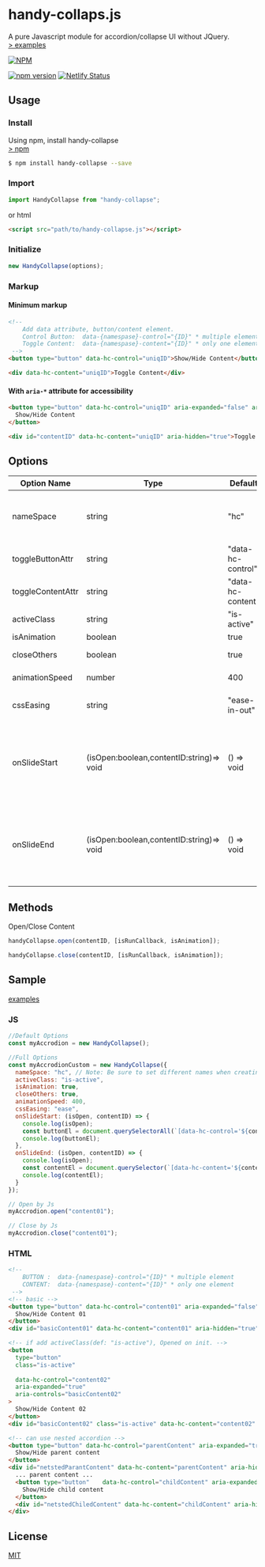 # handy-collaps.js

A pure Javascript module for accordion/collapse UI without JQuery.  
[> examples](https://handy-collapse.netlify.com/)

[![NPM](https://nodei.co/npm/handy-collapse.png?compact=true)](https://nodei.co/npm/handy-collapse/)

[![npm version](https://badge.fury.io/js/handy-collapse.svg)](https://badge.fury.io/js/handy-collapse)
[![Netlify Status](https://api.netlify.com/api/v1/badges/339e9248-8aae-456a-8a3b-345a01138f98/deploy-status)](https://app.netlify.com/sites/handy-collapse/deploys)

## Usage

### Install

Using npm, install handy-collapse  
[> npm](https://www.npmjs.com/package/handy-collapse)

```bash
$ npm install handy-collapse --save
```

### Import

```javascript
import HandyCollapse from "handy-collapse";
```

or html

```html
<script src="path/to/handy-collapse.js"></script>
```

### Initialize

```javascript
new HandyCollapse(options);
```

### Markup

#### Minimum markup

```html
<!-- 
    Add data attribute, button/content element.
    Control Button:  data-{namespase}-control="{ID}" * multiple elements
    Toggle Content:  data-{namespase}-content="{ID}" * only one element
 -->
<button type="button" data-hc-control="uniqID">Show/Hide Content</button>

<div data-hc-content="uniqID">Toggle Content</div>
```

#### With `aria-*` attribute for accessibility

```html
<button type="button" data-hc-control="uniqID" aria-expanded="false" aria-controls="contentID">
  Show/Hide Content
</button>

<div id="contentID" data-hc-content="uniqID" aria-hidden="true">Toggle Content</div>
```

## Options

| Option Name       | Type                                     | Default           | Desc                                                                                                                     |
| ----------------- | ---------------------------------------- | ----------------- | ------------------------------------------------------------------------------------------------------------------------ |
| nameSpace         | string                                   | "hc"              | Set namespace both "toggleButtonAttr" & "toggleContentAttr"                                                              |
| toggleButtonAttr  | string                                   | "data-hc-control" | data attribute for Button Element                                                                                        |
| toggleContentAttr | string                                   | "data-hc-content" | data attribute for Content Element                                                                                       |
| activeClass       | string                                   | "is-active"       | Add class on opened Element                                                                                              |
| isAnimation       | boolean                                  | true              | animation Slide                                                                                                          |
| closeOthers       | boolean                                  | true              | Close others Content                                                                                                     |
| animationSpeed    | number                                   | 400               | css transition duration(ms)                                                                                              |
| cssEasing         | string                                   | "ease-in-out"     | css transition easing (only isAnimation:true)                                                                            |
| onSlideStart      | (isOpen:boolean,contentID:string)=> void | () => void        | Callback on Open/Close Animation Start <br> @param {Boolean} isOpen <br> @param {String} contentID \* Don't ID Attribute |
| onSlideEnd        | (isOpen:boolean,contentID:string)=> void | () => void        | Callback on Open/Close Animation End <br> @param {Boolean} isOpen <br> @param {String} contentID \* Don't ID Attribute   |

## Methods

Open/Close Content

```javascript
handyCollapse.open(contentID, [isRunCallback, isAnimation]);
```

```javascript
handyCollapse.close(contentID, [isRunCallback, isAnimation]);
```

## Sample

[examples](https://handy-collapse.netlify.com/)

### JS

```javascript
//Default Options
const myAccrodion = new HandyCollapse();

//Full Options
const myAccrodionCustom = new HandyCollapse({
  nameSpace: "hc", // Note: Be sure to set different names when creating multiple instances
  activeClass: "is-active",
  isAnimation: true,
  closeOthers: true,
  animationSpeed: 400,
  cssEasing: "ease",
  onSlideStart: (isOpen, contentID) => {
    console.log(isOpen);
    const buttonEl = document.querySelectorAll(`[data-hc-control='${contentID}']`);
    console.log(buttonEl);
  },
  onSlideEnd: (isOpen, contentID) => {
    console.log(isOpen);
    const contentEl = document.querySelector(`[data-hc-content='${contentID}']`);
    console.log(contentEl);
  }
});

// Open by Js
myAccrodion.open("content01");

// Close by Js
myAccrodion.close("content01");
```

### HTML

```html
<!-- 
    BUTTON :  data-{namespase}-control="{ID}" * multiple element
    CONTENT:  data-{namespase}-content="{ID}" * only one element
 -->
<!-- basic -->
<button type="button" data-hc-control="content01" aria-expanded="false" aria-controls="basicContent01">
  Show/Hide Content 01
</button>
<div id="basicContent01" data-hc-content="content01" aria-hidden="true">... Content 01 ...</div>

<!-- if add activeClass(def: "is-active"), Opened on init. -->
<button
  type="button"
  class="is-active"
  　
  data-hc-control="content02"
  aria-expanded="true"
  aria-controls="basicContent02"
>
  Show/Hide Content 02
</button>
<div id="basicContent02" class="is-active" data-hc-content="content02" aria-hidden="false">... Content 02 ...</div>

<!-- can use nested accordion -->
<button type="button" data-hc-control="parentContent" aria-expanded="true" aria-controls="netstedParantContent">
  Show/Hide parent content
</button>
<div id="netstedParantContent" data-hc-content="parentContent" aria-hidden="true">
  ... parent content ...
  <button type="button" 　 data-hc-control="childContent" aria-expanded="true" aria-controls="netstedChiledContent">
    Show/Hide child content
  </button>
  <div id="netstedChiledContent" data-hc-content="childContent" aria-hidden="true">... child content ...</div>
</div>
```

## License

[MIT](./LICENSE.txt)
